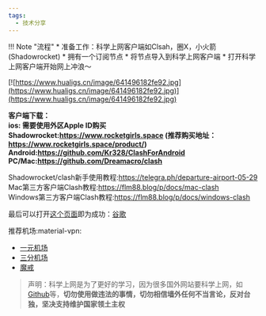 ```yaml
---
tags:
  - 技术分享
---
```

!!! Note "流程"
    * 准备工作：科学上网客户端如Clsah，圈X，小火箭(Shadowrocket)
    * 拥有一个订阅节点 
    * 将节点导入到科学上网客户端
    * 打开科学上网客户端开始网上冲浪～ 


[![https://www.hualigs.cn/image/641496182fe92.jpg](https://www.hualigs.cn/image/641496182fe92.jpg)](https://www.hualigs.cn/image/641496182fe92.jpg)

**客户端下载：  
ios: 需要使用外区Apple ID购买  
Shadowrocket:<https://www.rocketgirls.space> (推荐购买地址：https://www.rocketgirls.space/product/)
Android:<https://github.com/Kr328/ClashForAndroid>
PC/Mac:<https://github.com/Dreamacro/clash>**  

Shadowrocket/clash新手使用教程:<https://telegra.ph/departure-airport-05-29>  
Mac第三方客户端Clash教程:<https://flm88.blog/p/docs/mac-clash>  
Windows第三方客户端Clash教程:<https://flm88.blog/p/docs/windows-clash>

最后可以打开[这个页面](https://www.google.com/?hl=zh-CN&sa=X&ved=0ahUKEwjTmpfQ-u31AhVaEXAKHUcyBmcQnZcCCAc)即为成功：[谷歌](https://www.google.com/?hl=zh-CN&sa=X&ved=0ahUKEwjTmpfQ-u31AhVaEXAKHUcyBmcQnZcCCAc) 

推荐机场:material-vpn:
  
- [一元机场](https://一元机场.com/#/dashboard)  
- [三分机场](https://三分机场.xyz/)  
- [魔戒](https://mojie.me/#/dashboard)

> 声明：科学上网是为了更好的学习，因为很多国外网站要科学上网，如[Github](https://github.com/)等，**切勿使用做违法的事情，切勿相信墙外任何不当言论，反对台独，坚决支持维护国家领土主权**